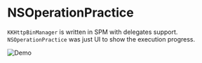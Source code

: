 # NSOperationPractice
`KKHttpBinManager` is written in SPM with delegates support.
`NSOperationPractice` was just UI to show the execution progress.

![Demo](https://media.giphy.com/media/chEmBFLXIJUZQ1T4rp/giphy.gif)
